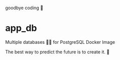goodbye coding 👋
# app_db

Multiple databases 🐳🐳 for PostgreSQL Docker Image


<!-- INSPIRATIONAL_QUOTE_START -->
The best way to predict the future is to create it.
🐶
<!-- INSPIRATIONAL_QUOTE_END -->
